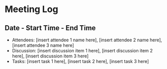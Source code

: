 # Meeting Log

## Date - Start Time - End Time
- Attendees: [insert attendee 1 name here], [insert attendee 2 name here], [insert attendee 3 name here]
- Discussion: [insert discussion item 1 here], [insert discussion item 2 here], [insert discussion item 3 here]
- Tasks: [insert task 1 here], [insert task 2 here], [insert task 3 here]
